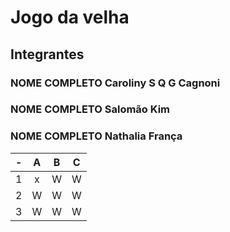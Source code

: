 # Jogo da velha
## Integrantes
### NOME COMPLETO Caroliny S Q G Cagnoni
### NOME COMPLETO Salomão Kim
### NOME COMPLETO Nathalia França

| -  |  A     | B     | C     |
| -- | :---:  | :---: | :---: |
| 1  | x      | W     | W     |
| 2  | W      | W     | W     |
| 3  | W      | W     | W     |